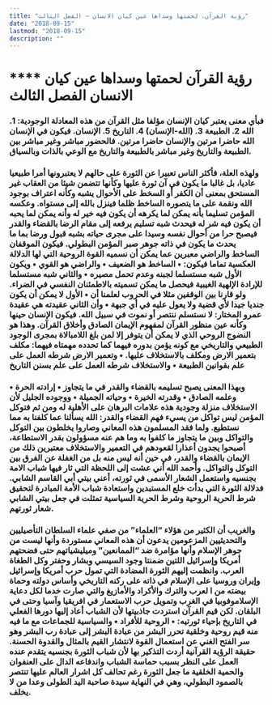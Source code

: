 ```yaml
---
title: "رؤية القرآن، لحمتها وسداها عين كيان الانسان – الفصل الثالث"
date: "2018-09-15"
lastmod: "2018-09-15"
description: ""
---
```

# **** **رؤية القرآن لحمتها وسداها عين كيان الانسان الفصل الثالث**

### فبأي معنى يعتبر كيان الإنسان مؤلفا مثل القرآن من هذه المعادلة الوجودية: 1. الله 2. الطبيعة 3. (الله-الإنسان) 4. التاريخ 5. الإنسان. فيكون في الإنسان الله حاضرا مرتين والإنسان حاضرا مرتين. فالحضور مباشر وغير مباشر بين الطبيعة والتاريخ وغير مباشر بالطبيعة والتاريخ مع الوعي بالذات وبالسياق.

### ولهذه العلة، فأكثر الناس تعبيرا عن الثورة على حالهم لا يعتبرونها أمرا طبيعيا عاديا، بل غالبا ما يكون في آن ثورة عليها وكأنها تتضمن شيئا من العقاب غير المستحق بمعنى أن الكفر أو السخط على الأحوال يشبه وكأنه اعتراف بوجود الله ونقمة على ما يتصوره الساخط ظلما فينزل بالله إلى مستواه. وعكسه المؤمن تسليما بأنه يمكن لما يكرهه أن يكون فيه خير له وأنه يمكن لما يحبه أن يكون فيه شر له فيحدث شبه تسليم يرفعه إلى مقام الرضا بالقضاء والقدر فيصبح حرا من أحوال نفسه وسيدا على مجرى حياته بشبه قبول ورضا بما ما يحدث ما يكون في ذاته جوهر صبر المؤمن البطولي. فيكون الموقفان الساخط والراضي معبرين عما يمكن أن نسميه القوة الروحية التي لها الدلالة العكسية تماما فيكون: • الساخط هو الضعيف • والراضي هو القوي • ويكون الأول شبه مستسلما لجبنه وعدم تحمل مصيره • والثاني شبه مستسلما للإرادة الإلهية الغيبية فيحصل ما يمكن تسميته بالاطمئنان النفسي في الضراء. ولو قارنا بين الوقفين مثلا في الحروب لعلمنا أن • الأول لا يمكن أن يكون جنديا جيدا لأي قضية ولا يعول عليه في أي جبهة • وأن الثاني عقيدته هي عقيدة عمرو المختار: لا نستسلم ننتصر أو نموت في سبيل الله. فيكون الإنسان حينها وكأنه عين منظور القرآن لمفهوم الإيمان الصادق وأخلاق القرآن. وهذا هو النضوج الروحي الذي لا يمكن أن يتوفر إلا لمن بلغ اللامبالاة بمجرى الوجود الطبيعي والتاريخي مع كونه يؤمن بدوره فيهما كما تحدده مهمتاه فيهما: مكلف بتعمير الارض ومكلف بالاستخلاف عليها. • وتعمير الارض شرطه العمل على علم بقوانين الطبيعة • والاستخلاف شرطه العمل على علم بسنن التاريخ

### وبهذا المعنى يصبح تسليمه بالقضاء والقدر في ما يتجاوز • إرادته الحرة • وعلمه الصادق • وقدرته الخيرة • وحياته الجميلة • ووجوده الجليل لأن الاستخلاف منزلة وجودية هذه علامات البرهان على الأهلية له ومن ثم فتوكل المؤمن ليس تواكل من يسيء فهم القضاء والقدر: الله يسألنا عما كلفنا به مما نستطيع. ولما فقد المسلمون هذه المعاني وصاروا يخلطون بين التوكل والتواكل وبين ما يتجاوز ما كلفوا به وما هم عنه مسؤولون بقدر الاستطاعة، أصبحوا يجدون أعذارا لقعودهم في التعمير والاستخلاف معتبرين ذلك من الإيمان بالقضاء والقدر، في حين أنه ليس منه بل من الغفلة عن الفرق بين التوكل والتواكل. وأحمد الله أني عشت إلى اللحظة التي ثار فيها شباب الامة بجنسيه واستعمل الشعار الأسمى في ثورته، أعني بيتي أبي القاسم الشابي. فدلالة الثورة التي بدأت خلع المستبدين واستعادة شباب الأمة المبادرة لتحقيق شرط الحرية الروحية وشرط الحرية السياسية تمثلت في جعل بيتي الشابي شعار ثورتهم.

### والغريب أن الكثير من هؤلاء “العلماء” من صفي علماء السلطان التأصيليين والتحديثيين المزعومين يدعون أن هذه المعاني مستوردة وأنها ليست من جوهر الإسلام وأنها مؤامرة ضد “الممانعين” وميليشياتهم حتى فضحتهم أمريكا وإسرائيل اللتين ضمنتا وجود السيسي وبشار وحفتر وكل الطغاة العرب. وانظمت إليهم الثورة المضادة التي تمول حرب أمريكا وإسرائيل وإيران وروسيا على الإسلام في ذاته على ركنه التاريخي وأساس دولته وحماة بيضته من ا لعرب والترك والأكراد والأمازيغ والتي صارت خدما لكل دعاية الإسلاموفوبيا في الغرب وتمويل حرب الاستعمار في افريقيا وآسيا وحتى في البلقان. لكن قيم القرآن استردت جاذبيتها لأن الشباب أعاد إليها دورها الفعلي في التاريخ بإحياء ثورتيه: • الروحية للأفراد • والسياسية للجماعات مع ما فيه منه قيم روحية وخلقية تحرر البشر من عبادة البشر إلى عبادة رب البشر وهو سر الفتح الغني عن استعمال القوة لانتشار القيم بالمثال والقدوة الحسنة. حقيقة الرؤية القرآنية أردت التذكير بها لأن شباب الثورة بجنسيه يتقدم عنده العمل على النظر بسبب حماسة الشباب واندفاعه الدال على العنفوان والحمية الخلقية ما جعل الثورة رغم تحالف كل اشرار العالم عليها تنتصر بالصمود البطولي، وهي في النهاية سيدة صاحبة اليد الطولى وعدا من لا يخلف.

###